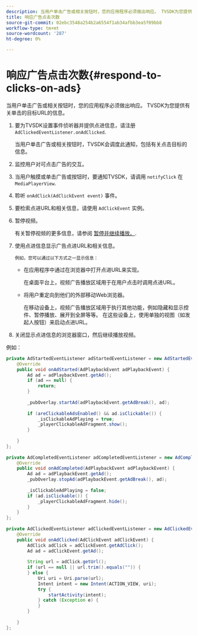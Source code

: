 ```yaml
---
description: 当用户单击广告或相关按钮时，您的应用程序必须做出响应。 TVSDK为您提供有关单击的目标URL的信息。
title: 响应广告点击次数
source-git-commit: 02ebc3548a254b2a6554f1ab34afbb3ea5f09bb8
workflow-type: tm+mt
source-wordcount: '287'
ht-degree: 0%

---
```


# 响应广告点击次数{#respond-to-clicks-on-ads}

当用户单击广告或相关按钮时，您的应用程序必须做出响应。 TVSDK为您提供有关单击的目标URL的信息。

1. 要为TVSDK设置事件侦听器并提供点进信息，请注册 `AdClickedEventListener.onAdClicked`.

   当用户单击广告或相关按钮时，TVSDK会调度此通知，包括有关点击目标的信息。
1. 监控用户对可点击广告的交互。
1. 当用户触摸或单击广告或按钮时，要通知TVSDK，请调用 `notifyClick` 在 `MediaPlayerView`.
1. 聆听 `onAdClick(AdClickEvent event)` 事件。
1. 要检索点进URL和相关信息，请使用 `AdClickEvent` 实例。
1. 暂停视频。

   有关暂停视频的更多信息，请参阅 [暂停并继续播放。](../../ad-insertion/clickable-ads/android-1.4-pausing-resuming-playback.md).
1. 使用点进信息显示广告点进URL和相关信息。

       例如，您可以通过以下方式之一显示信息：
   
   * 在应用程序中通过在浏览器中打开点进URL来实现。

     在桌面平台上，视频广告播放区域用于在用户点击时调用点进URL。
   * 将用户重定向到他们的外部移动Web浏览器。

     在移动设备上，视频广告播放区域用于执行其他功能，例如隐藏和显示控件、暂停播放、展开到全屏等等。 在这些设备上，使用单独的视图（如发起人按钮）来启动点进URL。

1. 关闭显示点进信息的浏览器窗口，然后继续播放视频。

<!--<a id="example_2D93228E510D438C8AB5559897817A47"></a>-->

例如：

```java
private AdStartedEventListener adStartedEventListener = new AdStartedEventListener() { 
    @Override 
    public void onAdStarted(AdPlaybackEvent adPlaybackEvent) { 
        Ad ad = adPlaybackEvent.getAd(); 
        if (ad == null) { 
            return; 
        } 
 
        _pubOverlay.startAd(adPlaybackEvent.getAdBreak(), ad); 
 
        if (areClickableAdsEnabled() && ad.isClickable()) { 
            _isClickableAdPlaying = true; 
            _playerClickableAdFragment.show(); 
        } 
 
    } 
}; 
 
private AdCompletedEventListener adCompletedEventListener = new AdCompletedEventListener() { 
    @Override 
    public void onAdCompleted(AdPlaybackEvent adPlaybackEvent) { 
        Ad ad = adPlaybackEvent.getAd(); 
        _pubOverlay.stopAd(adPlaybackEvent.getAdBreak(), ad); 
 
        _isClickableAdPlaying = false; 
        if (ad.isClickable()) { 
            _playerClickableAdFragment.hide(); 
        } 
    } 
}; 
 
private AdClickedEventListener adClickedEventListener = new AdClickedEventListener() { 
    @Override 
    public void onAdClicked(AdClickEvent adClickEvent) { 
        AdClick adClick = adClickEvent.getAdClick(); 
        Ad ad = adClickEvent.getAd(); 
 
        String url = adClick.getUrl(); 
        if (url == null || url.trim().equals("")) { 
        } else { 
            Uri uri = Uri.parse(url); 
            Intent intent = new Intent(ACTION_VIEW, uri); 
            try { 
                startActivity(intent); 
            } catch (Exception e) { 
            } 
        } 
 
    } 
}; 
```
